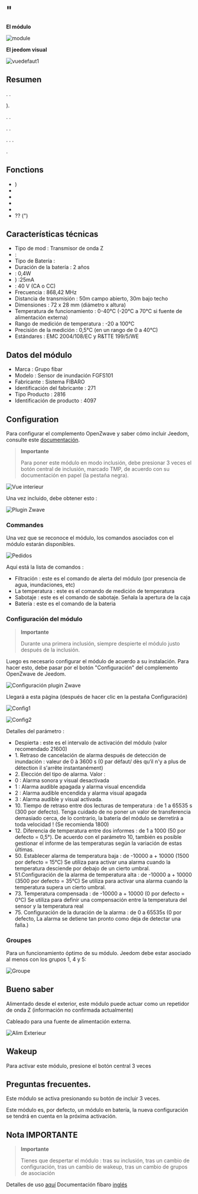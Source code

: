 # "

**El módulo**

![module](images/fibaro.fgfs101/module.jpg)

**El jeedom visual**

![vuedefaut1](images/fibaro.fgfs101/vuedefaut1.jpg)

## Resumen

. .

).

. .

. .

. . .

.

## Fonctions

-   )
-   
-   
-   
-   
-    ?? (")

## Características técnicas

-   Tipo de mod : Transmisor de onda Z
-    : 
-   Tipo de Batería : 
-   Duración de la batería : 2 años
-    : 0,4W
-   ) :25mA
-    : 40 V (CA o CC)
-   Frecuencia : 868,42 MHz
-   Distancia de transmisión : 50m campo abierto, 30m bajo techo
-   Dimensiones : 72 x 28 mm (diámetro x altura)
-   Temperatura de funcionamiento : 0-40°C (-20°C a 70°C si fuente de alimentación externa)
-   Rango de medición de temperatura : -20 a 100°C
-   Precisión de la medición : 0,5°C (en un rango de 0 a 40°C)
-   Estándares : EMC 2004/108/EC y R&TTE 199/5/WE

## Datos del módulo

-   Marca : Grupo fibar
-   Modelo : Sensor de inundación FGFS101
-   Fabricante : Sistema FIBARO
-   Identificación del fabricante : 271
-   Tipo Producto : 2816
-   Identificación de producto : 4097

## Configuration

Para configurar el complemento OpenZwave y saber cómo incluir Jeedom, consulte este [documentación](https://doc.jeedom.com/es_ES/plugins/automation%20protocol/openzwave/).

> **Importante**
>
> Para poner este módulo en modo inclusión, debe presionar 3 veces el botón central de inclusión, marcado TMP, de acuerdo con su documentación en papel (la pestaña negra).

![Vue interieur](images/fibaro.fgfs101/Vue_interieur.jpg)

Una vez incluido, debe obtener esto :

![Plugin Zwave](images/fibaro.fgfs101/information.jpg)

### Commandes

Una vez que se reconoce el módulo, los comandos asociados con el módulo estarán disponibles.

![Pedidos](images/fibaro.fgfs101/commandes.jpg)

Aquí está la lista de comandos :

-   Filtración : este es el comando de alerta del módulo (por presencia de agua, inundaciones, etc)
-   La temperatura : este es el comando de medición de temperatura
-   Sabotaje : este es el comando de sabotaje. Señala la apertura de la caja
-   Batería : este es el comando de la bateria

### Configuración del módulo

> **Importante**
>
> Durante una primera inclusión, siempre despierte el módulo justo después de la inclusión.

Luego es necesario configurar el módulo de acuerdo a su instalación. Para hacer esto, debe pasar por el botón "Configuración" del complemento OpenZwave de Jeedom.

![Configuración plugin Zwave](images/plugin/bouton_configuration.jpg)

Llegará a esta página (después de hacer clic en la pestaña Configuración)

![Config1](images/fibaro.fgfs101/config1.jpg)

![Config2](images/fibaro.fgfs101/config2.jpg)

Detalles del parámetro :

-   Despierta : este es el intervalo de activación del módulo (valor recomendado 21600)
-   1\. Retraso de cancelación de alarma después de detección de inundación : valeur de 0 à 3600 s (0 par défaut/ dès qu‘il n'y a plus de détection il s'arrête instantanément)
-   2\. Elección del tipo de alarma. Valor :
  - 0 : Alarma sonora y visual desactivada
  - 1 : Alarma audible apagada y alarma visual encendida
  - 2 : Alarma audible encendida y alarma visual apagada
  - 3 : Alarma audible y visual activada.
-   10\. Tiempo de retraso entre dos lecturas de temperatura : de 1 a 65535 s (300 por defecto). Tenga cuidado de no poner un valor de transferencia demasiado cerca, de lo contrario, la batería del módulo se derretirá a toda velocidad ! (Se recomienda 1800)
-   12\. Diferencia de temperatura entre dos informes : de 1 a 1000 (50 por defecto = 0,5°). De acuerdo con el parámetro 10, también es posible gestionar el informe de las temperaturas según la variación de estas últimas.
-   50\. Establecer alarma de temperatura baja : de -10000 a + 10000 (1500 por defecto = 15°C) Se utiliza para activar una alarma cuando la temperatura desciende por debajo de un cierto umbral.
-   51.Configuración de la alarma de temperatura alta : de -10000 a + 10000 (3500 por defecto = 35°C) Se utiliza para activar una alarma cuando la temperatura supera un cierto umbral.
-   73\. Temperatura compensada : de -10000 a + 10000 (0 por defecto = 0°C) Se utiliza para definir una compensación entre la temperatura del sensor y la temperatura real
-   75\. Configuración de la duración de la alarma : de 0 a 65535s (0 por defecto, La alarma se detiene tan pronto como deja de detectar una falla.)

### Groupes

Para un funcionamiento óptimo de su módulo. Jeedom debe estar asociado al menos con los grupos 1, 4 y 5:

![Groupe](images/fibaro.fgfs101/groupe.jpg)

## Bueno saber

Alimentado desde el exterior, este módulo puede actuar como un repetidor de onda Z (información no confirmada actualmente)

Cableado para una fuente de alimentación externa.

![Alim Exterieur](images/fibaro.fgfs101/Alim_Exterieur.jpg)

## Wakeup

Para activar este módulo, presione el botón central 3 veces

## Preguntas frecuentes.

Este módulo se activa presionando su botón de incluir 3 veces.

Este módulo es, por defecto, un módulo en batería, la nueva configuración se tendrá en cuenta en la próxima activación.

## Nota IMPORTANTE

> **Importante**
>
> Tienes que despertar el módulo : tras su inclusión, tras un cambio de configuración, tras un cambio de wakeup, tras un cambio de grupos de asociación


Detalles de uso [aquí](http://blog.domadoo.fr/2014/12/18/jeedom-guide-dutilisation-du-detecteur-dinondation-fibaro-fgfs-001/)
Documentación fibaro [inglés](http://www.fibaro.com/manuals/en/FGFS-101-Flood-Sensor/FGFS-101-Flood-Sensor-en-2.1-2.3.pdf)
